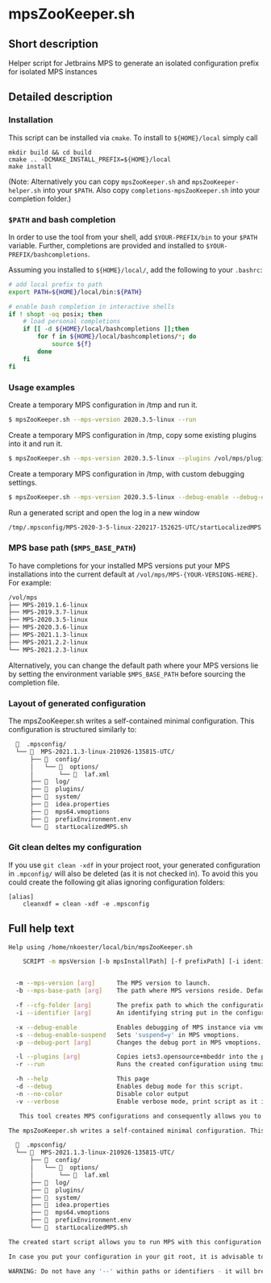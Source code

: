 # mpsZooKeeper.sh


## Short description

Helper script for Jetbrains MPS to generate an isolated configuration prefix for isolated MPS instances


## Detailed description

### Installation

This script can be installed via `cmake`. To install to `${HOME}/local` simply call

```
mkdir build && cd build
cmake .. -DCMAKE_INSTALL_PREFIX=${HOME}/local
make install
```

(Note: Alternatively you can copy `mpsZooKeeper.sh` and `mpsZooKeeper-helper.sh` into your `$PATH`. Also copy `completions-mpsZooKeeper.sh` into your completion folder.)


### `$PATH` and bash completion

In order to use the tool from your shell, add `$YOUR-PREFIX/bin` to your `$PATH` variable. Further, completions are provided and installed to `$YOUR-PREFIX/bashcompletions`.

Assuming you installed to `${HOME}/local/`, add the following to your `.bashrc`:

``` bash
# add local prefix to path
export PATH=${HOME}/local/bin:${PATH}

# enable bash completion in interactive shells
if ! shopt -oq posix; then
    # load personal completions
    if [[ -d ${HOME}/local/bashcompletions ]];then
        for f in ${HOME}/local/bashcompletions/*; do
            source ${f}
        done
    fi
fi
```

### Usage examples

Create a temporary MPS configuration in /tmp and run it.
``` bash
$ mpsZooKeeper.sh --mps-version 2020.3.5-linux --run
```

Create a temporary MPS configuration in /tmp, copy some existing plugins into it and run it.
``` bash
$ mpsZooKeeper.sh --mps-version 2020.3.5-linux --plugins /vol/mps/plugins/MPS-2020.3.4/myOwnPlugin/ --plugins /vol/mps/plugins/MPS-2020.3.4/iets3-2020.3.5116.6bd9f15/ --run
```

Create a temporary MPS configuration in /tmp, with custom debugging settings.
``` bash
$ mpsZooKeeper.sh --mps-version 2020.3.5-linux --debug-enable --debug-enable-suspend --debug-port 20203
```

Run a generated script and open the log in a new window
``` bash
/tmp/.mpsconfig/MPS-2020-3-5-linux-220217-152625-UTC/startLocalizedMPS.sh tmuxLA
```


### MPS base path (`$MPS_BASE_PATH`)

To have completions for your installed MPS versions put your MPS installations into the current default at `/vol/mps/MPS-{YOUR-VERSIONS-HERE}`. For example:

``` bash
/vol/mps
├── MPS-2019.1.6-linux
├── MPS-2019.3.7-linux
├── MPS-2020.3.5-linux
├── MPS-2020.3.6-linux
├── MPS-2021.1.3-linux
├── MPS-2021.2.2-linux
└── MPS-2021.2.3-linux
```

Alternatively, you can change the default path where your MPS versions lie by setting the environment variable `$MPS_BASE_PATH` before sourcing the completion file.


### Layout of generated configuration

The mpsZooKeeper.sh writes a self-contained minimal configuration. This configuration is structured similarly to:

``` bash
    .mpsconfig/
  └──   MPS-2021.1.3-linux-210926-135815-UTC/
      ├──   config/
      │   └──   options/
      │       └──   laf.xml
      ├──   log/
      ├──   plugins/
      ├──   system/
      ├──   idea.properties
      ├──   mps64.vmoptions
      ├──   prefixEnvironment.env
      └──   startLocalizedMPS.sh
```


### Git clean deltes my configuration

If you use `git clean -xdf` in your project root, your generated configuration in `.mpconfig/` will also be deleted (as it is not checked in). To avoid this you could create the following git alias ignoring configuration folders:

``` git
[alias]
    cleanxdf = clean -xdf -e .mpsconfig
```

## Full help text

``` bash
Help using /home/nkoester/local/bin/mpsZooKeeper.sh

    SCRIPT -m mpsVersion [-b mpsInstallPath] [-f prefixPath] [-i identifier] [-x] [-s] [-p port]


  -m --mps-version [arg]      The MPS version to launch.
  -b --mps-base-path [arg]    The path where MPS versions reside. Default="/vol/mps"

  -f --cfg-folder [arg]       The prefix path to which the configuration is written. Default="/tmp"
  -i --identifier [arg]       An identifying string put in the configuration folder name. Will use the current date and time if unset.

  -x --debug-enable           Enables debugging of MPS instance via vmoptions.
  -s --debug-enable-suspend   Sets 'suspend=y' in MPS vmoptions.
  -p --debug-port [arg]       Changes the debug port in MPS vmoptions.  Default="51337"

  -l --plugins [arg]          Copies iets3.opensource+mbeddr into the prefix plugin folder from /vol/mps/plugins/[arg]. Default="none"
  -r --run                    Runs the created configuration using tmux.

  -h --help                   This page
  -d --debug                  Enables debug mode for this script.
  -n --no-color               Disable color output
  -v --verbose                Enable verbose mode, print script as it is executed

   This tool creates MPS configurations and consequently allows you to run multiple instances of various MPS versions without a shared module (i.e. language/solution) pool.

The mpsZooKeeper.sh writes a self-contained minimal configuration. This configuration is structured similarly to:

    .mpsconfig/
  └──   MPS-2021.1.3-linux-210926-135815-UTC/
      ├──   config/
      │   └──   options/
      │       └──   laf.xml
      ├──   log/
      ├──   plugins/
      ├──   system/
      ├──   idea.properties
      ├──   mps64.vmoptions
      ├──   prefixEnvironment.env
      └──   startLocalizedMPS.sh

The created start script allows you to run MPS with this configuration folder. You can place such a configuration within your project root folder for project specific independent configurations.

In case you put your configuration in your git root, it is advisable to add the alias 'cleanxdf = clean -xdf -e .mpsconfig' to your global git config.

WARNING: Do not have any '--' within paths or identifiers - it will break MPS.
```
